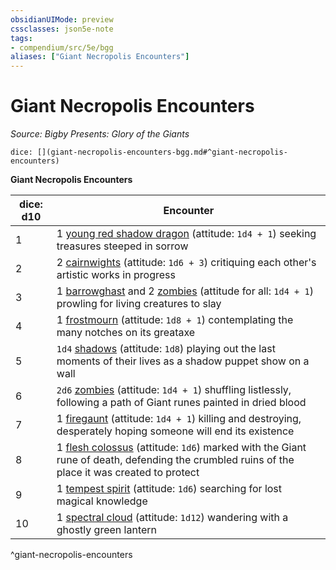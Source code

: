 ```yaml
---
obsidianUIMode: preview
cssclasses: json5e-note
tags:
- compendium/src/5e/bgg
aliases: ["Giant Necropolis Encounters"]
---
```

# Giant Necropolis Encounters
*Source: Bigby Presents: Glory of the Giants* 

`dice: [](giant-necropolis-encounters-bgg.md#^giant-necropolis-encounters)`

**Giant Necropolis Encounters**

| dice: d10 | Encounter |
|-----------|-----------|
| 1 | 1 [young red shadow dragon](/compendium/bestiary/dragon/young-red-shadow-dragon.md) (attitude: `1d4 + 1`) seeking treasures steeped in sorrow |
| 2 | 2 [cairnwights](/compendium/bestiary/undead/cairnwight-bgg.md) (attitude: `1d6 + 3`) critiquing each other's artistic works in progress |
| 3 | 1 [barrowghast](/compendium/bestiary/undead/barrowghast-bgg.md) and 2 [zombies](/compendium/bestiary/undead/zombie.md) (attitude for all: `1d4 + 1`) prowling for living creatures to slay |
| 4 | 1 [frostmourn](/compendium/bestiary/undead/frostmourn-bgg.md) (attitude: `1d8 + 1`) contemplating the many notches on its greataxe |
| 5 | `1d4` [shadows](/compendium/bestiary/undead/shadow.md) (attitude: `1d8`) playing out the last moments of their lives as a shadow puppet show on a wall |
| 6 | `2d6` [zombies](/compendium/bestiary/undead/zombie.md) (attitude: `1d4 + 1`) shuffling listlessly, following a path of Giant runes painted in dried blood |
| 7 | 1 [firegaunt](/compendium/bestiary/undead/firegaunt-bgg.md) (attitude: `1d4 + 1`) killing and destroying, desperately hoping someone will end its existence |
| 8 | 1 [flesh colossus](/compendium/bestiary/construct/flesh-colossus-bgg.md) (attitude: `1d6`) marked with the Giant rune of death, defending the crumbled ruins of the place it was created to protect |
| 9 | 1 [tempest spirit](/compendium/bestiary/undead/tempest-spirit-bgg.md) (attitude: `1d6`) searching for lost magical knowledge |
| 10 | 1 [spectral cloud](/compendium/bestiary/undead/spectral-cloud-bgg.md) (attitude: `1d12`) wandering with a ghostly green lantern |
^giant-necropolis-encounters